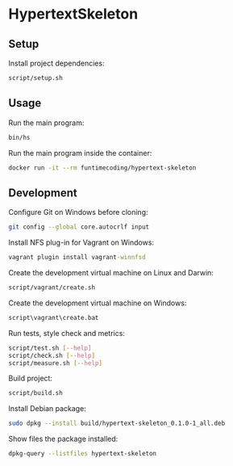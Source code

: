 # HypertextSkeleton

## Setup

Install project dependencies:

```sh
script/setup.sh
```


## Usage

Run the main program:

```sh
bin/hs
```

Run the main program inside the container:

```sh
docker run -it --rm funtimecoding/hypertext-skeleton
```


## Development

Configure Git on Windows before cloning:

```sh
git config --global core.autocrlf input
```

Install NFS plug-in for Vagrant on Windows:

```bat
vagrant plugin install vagrant-winnfsd
```

Create the development virtual machine on Linux and Darwin:

```sh
script/vagrant/create.sh
```

Create the development virtual machine on Windows:

```bat
script\vagrant\create.bat
```

Run tests, style check and metrics:

```sh
script/test.sh [--help]
script/check.sh [--help]
script/measure.sh [--help]
```

Build project:

```sh
script/build.sh
```

Install Debian package:

```sh
sudo dpkg --install build/hypertext-skeleton_0.1.0-1_all.deb
```

Show files the package installed:

```sh
dpkg-query --listfiles hypertext-skeleton
```
